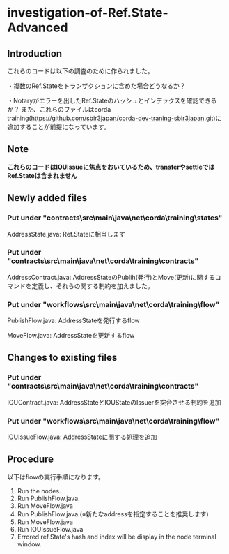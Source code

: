 # investigation-of-Ref.State-Advanced

## Introduction
これらのコードは以下の調査のために作られました。

  ・複数のRef.Stateをトランザクションに含めた場合どうなるか？
  
  ・Notaryがエラーを出したRef.Stateのハッシュとインデックスを確認できるか？
また、これらのファイルはcorda training(https://github.com/sbir3japan/corda-dev-traning-sbir3japan.git)に追加することが前提になっています。

## Note 
**これらのコードはIOUIssueに焦点をおいているため、transferやsettleではRef.Stateは含まれません**

## Newly added files
### Put under "contracts\src\main\java\net\corda\training\states"
  AddressState.java: Ref.Stateに相当します
  
### Put under "contracts\src\main\java\net\corda\training\contracts"
  AddressContract.java: AddressStateのPublih(発行)とMove(更新)に関するコマンドを定義し、それらの関する制約を加えました。
  
### Put under "workflows\src\main\java\net\corda\training\flow"
  PublishFlow.java: AddressStateを発行するflow
    
  MoveFlow.java: AddressStateを更新するflow
    
  
## Changes to existing files
### Put under "contracts\src\main\java\net\corda\training\contracts"
  IOUContract.java: AddressStateとIOUStateのIssuerを突合させる制約を追加
    
### Put under "workflows\src\main\java\net\corda\training\flow"
  IOUIssueFlow.java:    AddressStateに関する処理を追加
  

## Procedure
以下はflowの実行手順になります。
  1. Run the nodes.
  2. Run PublishFlow.java.
  3. Run MoveFlow.java   
  4. Run PublishFlow.java.(※新たなaddressを指定することを推奨します)
  5. Run MoveFlow.java 
  6. Run IOUIssueFlow.java  
  7. Errored ref.State's hash and index will be display in the node terminal window.

